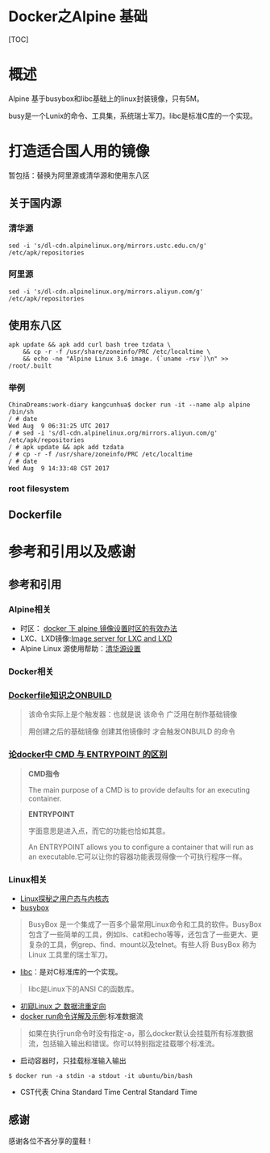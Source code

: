# Docker之Alpine 基础

[TOC]

# 概述

Alpine 基于busybox和libc基础上的linux封装镜像，只有5M。

busy是一个Lunix的命令、工具集，系统瑞士军刀。libc是标准C库的一个实现。

# 打造适合国人用的镜像

暂包括：替换为阿里源或清华源和使用东八区

## 关于国内源

### 清华源

```shell
sed -i 's/dl-cdn.alpinelinux.org/mirrors.ustc.edu.cn/g' /etc/apk/repositories
```

### 阿里源

```shell
sed -i 's/dl-cdn.alpinelinux.org/mirrors.aliyun.com/g' /etc/apk/repositories
```

## 使用东八区

```shell
apk update && apk add curl bash tree tzdata \
    && cp -r -f /usr/share/zoneinfo/PRC /etc/localtime \
    && echo -ne "Alpine Linux 3.6 image. (`uname -rsv`)\n" >> /root/.built
```

### 举例

```shell
ChinaDreams:work-diary kangcunhua$ docker run -it --name alp alpine /bin/sh
/ # date
Wed Aug  9 06:31:25 UTC 2017
/ # sed -i 's/dl-cdn.alpinelinux.org/mirrors.aliyun.com/g' /etc/apk/repositories
/ # apk update && apk add tzdata
/ # cp -r -f /usr/share/zoneinfo/PRC /etc/localtime
/ # date
Wed Aug  9 14:33:48 CST 2017
```

### root filesystem



## Dockerfile



# 参考和引用以及感谢

## 参考和引用

### Alpine相关

+ 时区： [docker 下 alpine 镜像设置时区的有效办法](http://blog.csdn.net/gsying1474/article/details/53987546)
+ LXC、LXD镜像:[Image server for LXC and LXD](http://uk.images.linuxcontainers.org/images/alpine/3.6/amd64/default/20170808_18:00/)
+ Alpine Linux 源使用帮助：[清华源设置](http://mirrors.ustc.edu.cn/help/alpine.html)

### Docker相关

### [Dockerfile知识之ONBUILD](http://blog.csdn.net/qq_21816375/article/details/76222883)

> 该命令实际上是个触发器：也就是说 该命令 广泛用在制作基础镜像
>
> 用创建之后的基础镜像 创建其他镜像时 才会触发ONBUILD 的命令

###  [论docker中 CMD 与 ENTRYPOINT 的区别](http://cloud.51cto.com/art/201411/457338.htm)

> **CMD指令**
>
> The main purpose of a CMD is to provide defaults for an executing container.

> **ENTRYPOINT**
>
> 字面意思是进入点，而它的功能也恰如其意。
>
> An ENTRYPOINT allows you to configure a container that will run as an executable.它可以让你的容器功能表现得像一个可执行程序一样。

### Linux相关

+ [Linux探秘之用户态与内核态](http://www.cnblogs.com/bakari/p/5520860.html)
+ [busybox](https://baike.baidu.com/item/busybox/427860?fr=aladdin)

> BusyBox 是一个集成了一百多个最常用Linux命令和工具的软件。BusyBox 包含了一些简单的工具，例如ls、cat和echo等等，还包含了一些更大、更复杂的工具，例grep、find、mount以及telnet。有些人将 BusyBox 称为 Linux 工具里的瑞士军刀。

+ [libc](https://baike.baidu.com/item/libc)：是对C标准库的一个实现。

> libc是Linux下的ANSI C的函数库。

+ [初窥Linux 之 数据流重定向](http://blog.csdn.net/ljianhui/article/details/9262737)
+ [docker run命令详解及示例](http://showing.blog.51cto.com/11976328/1843115):标准数据流

> 如果在执行run命令时没有指定-a，那么docker默认会挂载所有标准数据流，包括输入输出和错误。你可以特别指定挂载哪个标准流。

+ 启动容器时，只挂载标准输入输出

```shell
$ docker run -a stdin -a stdout -it ubuntu/bin/bash
```

+ CST代表 China Standard Time Central Standard Time

## 感谢

感谢各位不吝分享的童鞋！